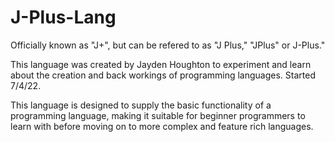 # J-Plus-Lang

Officially known as "J+", but can be refered to as "J Plus," "JPlus" or J-Plus."

This language was created by Jayden Houghton to experiment and learn about the creation and back workings of programming languages. Started 7/4/22.

This language is designed to supply the basic functionality of a programming language, making it suitable for beginner programmers to learn with before moving on to more complex and feature rich languages.
